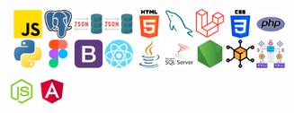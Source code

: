 
<!-- <img align="center" src="https://github-readme-stats.vercel.app/api/top-langs?username=carlossalvadordiaz&show_icons=true&locale=en&layout=compact" alt="carlossalvadordiaz" /> -->

<p align="center">
<a href="https://" target="_blank"><img src="js.png" width="50"></a>
<a href="https://" target="_blank"><img src="postgre.png" width="50"></a>
<a href="https://" target="_blank"><img src="json.png" width="50"></a>
<a href="https://" target="_blank"><img src="json.png" width="50"></a>
<a href="https://" target="_blank"><img src="html-5.png" width="50"></a>
<a href="https://" target="_blank"><img src="mysql.png" width="50"></a>
<a href="https://" target="_blank"><img src="laravel.png" width="50"></a>
<a href="https://" target="_blank"><img src="css-3.png" width="50"></a>
<a href="https://" target="_blank"><img src="php.png" width="50"></a>
<a href="https://" target="_blank"><img src="piton.png" width="50"></a>
<a href="https://" target="_blank"><img src="figma.png" width="50"></a>
<a href="https://" target="_blank"><img src="oreja.png" width="50"></a>
<a href="https://" target="_blank"><img src="react.png" width="50"></a>
<a href="https://" target="_blank"><img src="java.png" width="50"></a>
<a href="https://" target="_blank"><img src="servidor-sql.png" width="50"></a>
<a href="https://" target="_blank"><img src="nodo-js.png" width="50"></a>
<a href="https://" target="_blank"><img src="cube.png" width="50"></a>
<a href="https://" target="_blank"><img src="microservice.png" width="50"></a>

<a href="https://" target="_blank"><img src="node.png" width="50"></a>
<a href="https://" target="_blank"><img src="angular.png" width="50"></a>




</p>


<!-- [![laravel](https://upload.wikimedia.org/wikipedia/commons/9/9a/Laravel.svg)](https://laravel.com/docs/9.x) -->

<!-- [![js](js.png)](https://laravel.com/docs/9.x) -->
<!-- 

[![css](https://cdn.icon-icons.com/icons2/2107/PNG/512/file_type_css_icon_130661.png)](https://laravel.com/docs/9.x)

[![mysql](https://e7.pngegg.com/pngimages/122/944/png-clipart-mysql-mysql.png)](https://laravel.com/docs/9.x)
[![python](https://w7.pngwing.com/pngs/621/411/png-transparent-computer-icons-python-anaconda-anaconda-angle-other-animals.png)](https://laravel.com/docs/9.x) -->
